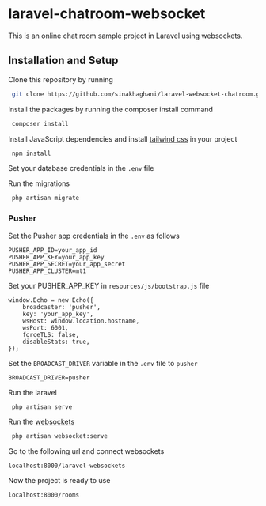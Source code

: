 # laravel-chatroom-websocket
This is an online chat room sample project in Laravel using websockets.

## Installation and Setup

Clone this repository by running
```bash
 git clone https://github.com/sinakhaghani/laravel-websocket-chatroom.git
```
Install the packages by running the composer install command
```bash
 composer install
```

Install JavaScript dependencies and install [tailwind css](https://tailwindcss.com/docs/guides/laravel) in your project
```bash
 npm install
```

Set your database credentials in the `.env` file

Run the migrations
```bash
 php artisan migrate
```

### Pusher
Set the Pusher app credentials in the `.env` as follows
```
PUSHER_APP_ID=your_app_id
PUSHER_APP_KEY=your_app_key
PUSHER_APP_SECRET=your_app_secret
PUSHER_APP_CLUSTER=mt1
```

Set your PUSHER_APP_KEY in `resources/js/bootstrap.js` file

```
window.Echo = new Echo({
    broadcaster: 'pusher',
    key: 'your_app_key',
    wsHost: window.location.hostname,
    wsPort: 6001,
    forceTLS: false,
    disableStats: true,
});
```

Set the `BROADCAST_DRIVER` variable in the `.env` file to `pusher`
```base
BROADCAST_DRIVER=pusher
```

Run the laravel
```bash
 php artisan serve
```

Run the [websockets](https://beyondco.de/docs/laravel-websockets/getting-started/introduction)
```bash
 php artisan websocket:serve
```

Go to the following url and connect websockets
```base
localhost:8000/laravel-websockets
```

Now the project is ready to use
```base
localhost:8000/rooms
```
